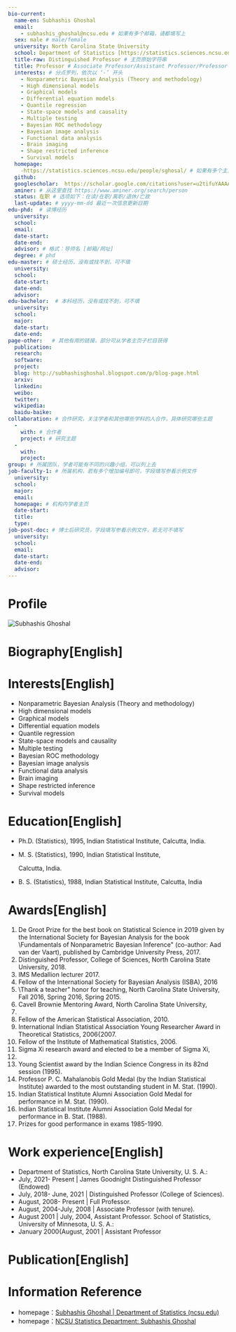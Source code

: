 ```yaml
---
bio-current:
  name-en: Subhashis Ghoshal
  email: 
    - subhashis_ghoshal@ncsu.edu # 如果有多个邮箱，请都填写上
  sex: male # male/female
  university: North Carolina State University 
  school: Department of Statistics [https://statistics.sciences.ncsu.edu/]# 格式：学院名称[学院官网链接] 
  title-raw: Distinguished Professor # 主页原始字符串
  title: Professor # Associate Professor/Assistant Professor/Professor
  interests: # 分点罗列，依次以 ‘-’ 开头
    - Nonparametric Bayesian Analysis (Theory and methodology)
    - High dimensional models
    - Graphical models
    - Differential equation models
    - Quantile regression
    - State-space models and causality
    - Multiple testing
    - Bayesian ROC methodology
    - Bayesian image analysis
    - Functional data analysis
    - Brain imaging
    - Shape restricted inference
    - Survival models
  homepage: 
    -https://statistics.sciences.ncsu.edu/people/sghosal/ # 如果有多个主页，请都填写上
  github: 
  googlescholar:  https://scholar.google.com/citations?user=u2tifuYAAAAJ&hl=en&oi=ao
  aminer: # 从这里查找 https://www.aminer.org/search/person
  status: 在职 # 选项如下：在读/在职/离职/退休/亡故
  last-update: # yyyy-mm-dd 最近一次信息更新日期
edu-phd:  # 读博经历
  university: 
  school: 
  email: 
  date-start: 
  date-end: 
  advisor: # 格式：导师名 [邮箱/网址]
  degree: # phd
edu-master: # 硕士经历，没有或找不到，可不填
  university: 
  school: 
  date-start: 
  date-end: 
  advisor:
edu-bachelor:  # 本科经历，没有或找不到，可不填
  university: 
  school: 
  major: 
  date-start: 
  date-end: 
page-other:   # 其他有用的链接，部分可从学者主页子栏目获得
  publication: 
  research: 
  software: 
  project: 
  blog: http://subhashisghoshal.blogspot.com/p/blog-page.html
  arxiv: 
  linkedin: 
  weibo:
  twitter:
  wikipedia:
  baidu-baike:
collaboration: # 合作研究，关注学者和其他哪些学科的人合作，具体研究哪些主题
  - 
    with: # 合作者
    project: # 研究主题
  - 
    with: 
    project: 
group: # 所属团队，学者可能有不同的兴趣小组，可以列上去
job-faculty-1: # 所属机构，若有多个增加编号即可，字段填写参看示例文件
  university: 
  school: 
  major: 
  email: 
  homepage: # 机构内学者主页
  date-start: 
  title: 
  type: 
job-post-doc: # 博士后研究员，字段填写参看示例文件，若无可不填写
  university: 
  school: 
  email: 
  date-start: 
  date-end: 
  advisor: 
---
```


# Profile

![Subhashis Ghoshal](https://statistics.sciences.ncsu.edu/wp-content/uploads/sites/21/2019/04/subhashis_ghoshal.jpg)

# Biography[English]



# Interests[English]

- Nonparametric Bayesian Analysis (Theory and methodology)
- High dimensional models
- Graphical models
- Differential equation models
- Quantile regression
- State-space models and causality
- Multiple testing
- Bayesian ROC methodology
- Bayesian image analysis
- Functional data analysis
- Brain imaging
- Shape restricted inference
- Survival models

# Education[English]

- Ph.D. (Statistics), 1995, Indian Statistical Institute, Calcutta, India.

- M. S. (Statistics), 1990, Indian Statistical Institute,

  Calcutta, India.

- B. S. (Statistics), 1988, Indian Statistical Institute, Calcutta, India  

# Awards[English]

1. De Groot Prize for the best book on Statistical Science in 2019 given
by the International Society for Bayesian Analysis for the book \Fundamentals of Nonparametric Bayesian Inference" (co-author: Aad van
der Vaart), published by Cambridge University Press, 2017.
2. Distinguished Professor, College of Sciences, North Carolina State University, 2018.
3. IMS Medallion lecturer 2017.
4. Fellow of the International Society for Bayesian Analysis (ISBA), 2016
5. \Thank a teacher" honor for teaching, North Carolina State University, Fall 2016, Spring 2016, Spring 2015.
6. Cavell Brownie Mentoring Award, North Carolina State University,
2015.
7. Fellow of the American Statistical Association, 2010.
8. International Indian Statistical Association Young Researcher Award
in Theoretical Statistics, 2006{2007.
9. Fellow of the Institute of Mathematical Statistics, 2006.
10. Sigma Xi research award and elected to be a member of Sigma Xi,
2004.
11. Young Scientist award by the Indian Science Congress in its 82nd
session (1995).
12. Professor P. C. Mahalanobis Gold Medal (by the Indian Statistical
Institute) awarded to the most outstanding student in M. Stat. (1990).
13. Indian Statistical Institute Alumni Association Gold Medal for performance in M. Stat. (1990).
14. Indian Statistical Institute Alumni Association Gold Medal for performance in B. Stat. (1988).
15. Prizes for good performance in exams 1985-1990.



# Work experience[English]

- Department of Statistics, North Carolina State University, U. S. A.:
- July, 2021- Present | James Goodnight Distinguished Professor (Endowed)
- July, 2018- June, 2021 | Distinguished Professor (College of Sciences).
- August, 2008- Present | Full Professor.
- August, 2004-July, 2008 | Associate Professor (with tenure).
- August 2001 | July, 2004, Assistant Professor.
  School of Statistics, University of Minnesota, U. S. A.:
- January 2000{August, 2001 | Assistant Professor  

# Publication[English]



# Information Reference

- homepage：[Subhashis Ghoshal | Department of Statistics (ncsu.edu)](https://statistics.sciences.ncsu.edu/people/sghosal/)
- homepage：[NCSU Statistics Department: Subhashis Ghoshal](https://www4.stat.ncsu.edu/~ghoshal/)

